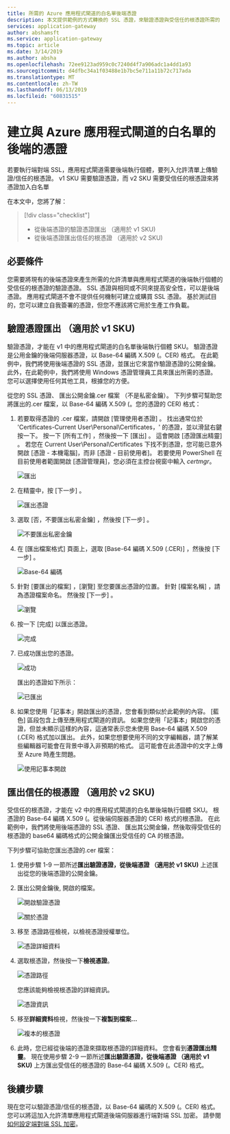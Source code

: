 ```yaml
---
title: 所需的 Azure 應用程式閘道的白名單後端憑證
description: 本文提供範例的方式轉換的 SSL 憑證，來驗證憑證與受信任的根憑證所需的 Azure 應用程式閘道的白名單後端執行個體
services: application-gateway
author: abshamsft
ms.service: application-gateway
ms.topic: article
ms.date: 3/14/2019
ms.author: absha
ms.openlocfilehash: 72ee9123ad959c0c7240d4f7a906adc1a4dd1a93
ms.sourcegitcommit: d4dfbc34a1f03488e1b7bc5e711a11b72c717ada
ms.translationtype: MT
ms.contentlocale: zh-TW
ms.lasthandoff: 06/13/2019
ms.locfileid: "60831515"
---
```

# <a name="create-certificates-for-whitelisting-backend-with-azure-application-gateway"></a>建立與 Azure 應用程式閘道的白名單的後端的憑證

若要執行端對端 SSL，應用程式閘道需要後端執行個體，要列入允許清單上傳驗證/信任的根憑證。 v1 SKU 需要驗證憑證，而 v2 SKU 需要受信任的根憑證來將憑證加入白名單

在本文中，您將了解：

> [!div class="checklist"]
>
> - 從後端憑證的驗證憑證匯出 （適用於 v1 SKU)
> - 從後端憑證匯出信任的根憑證 （適用於 v2 SKU)

## <a name="prerequisites"></a>必要條件

您需要將現有的後端憑證來產生所需的允許清單與應用程式閘道的後端執行個體的受信任的根憑證的驗證憑證。 SSL 憑證與相同或不同來提高安全性，可以是後端憑證。 應用程式閘道不會不提供任何機制可建立或購買 SSL 憑證。 基於測試目的，您可以建立自我簽署的憑證，但您不應該將它用於生產工作負載。 

## <a name="export-authentication-certificate-for-v1-sku"></a>驗證憑證匯出 （適用於 v1 SKU)

驗證憑證，才能在 v1 中的應用程式閘道的白名單後端執行個體 SKU。 驗證憑證是公用金鑰的後端伺服器憑證，以 Base-64 編碼 X.509 (。CER) 格式。 在此範例中，我們將使用後端憑證的 SSL 憑證，並匯出它來當作驗證憑證的公開金鑰。 此外，在此範例中，我們將使用 Windows 憑證管理員工具來匯出所需的憑證。 您可以選擇使用任何其他工具，根據您的方便。

從您的 SSL 憑證、 匯出公開金鑰.cer 檔案 （不是私密金鑰）。 下列步驟可幫助您將匯出的.cer 檔案，以 Base-64 編碼 X.509 (。您的憑證的 CER) 格式：

1. 若要取得憑證的 .cer 檔案，請開啟 [管理使用者憑證]  。 找出通常位於 'Certificates-Current User\Personal\Certificates，' 的憑證，並以滑鼠右鍵按一下。 按一下 [所有工作]  ，然後按一下 [匯出]  。 這會開啟 [憑證匯出精靈]  。 若您在 Current User\Personal\Certificates 下找不到憑證，您可能已意外開啟 [憑證 - 本機電腦]，而非 [憑證 - 目前使用者]。 若要使用 PowerShell 在目前使用者範圍開啟 [憑證管理員]，您必須在主控台視窗中輸入 *certmgr*。

   ![匯出](./media/certificates-for-backend-authentication/export.png)

2. 在精靈中，按 [下一步]  。

   ![匯出憑證](./media/certificates-for-backend-authentication/exportwizard.png)

3. 選取 [否，不要匯出私密金鑰]  ，然後按 [下一步]  。

   ![不要匯出私密金鑰](./media/certificates-for-backend-authentication/notprivatekey.png)

4. 在 [匯出檔案格式]  頁面上，選取 [Base-64 編碼 X.509 (.CER)]  ，然後按 [下一步]  。

   ![Base-64 編碼](./media/certificates-for-backend-authentication/base64.png)

5. 針對 [要匯出的檔案]  ，[瀏覽]  至您要匯出憑證的位置。 針對 [檔案名稱]  ，請為憑證檔案命名。 然後按 [下一步]  。

   ![瀏覽](./media/certificates-for-backend-authentication/browse.png)

6. 按一下 [完成]  以匯出憑證。

   ![完成](./media/certificates-for-backend-authentication/finish.png)

7. 已成功匯出您的憑證。

   ![成功](./media/certificates-for-backend-authentication/success.png)

   匯出的憑證如下所示：

   ![已匯出](./media/certificates-for-backend-authentication/exported.png)

8. 如果您使用「記事本」開啟匯出的憑證，您會看到類似於此範例的內容。 [藍色] 區段包含上傳至應用程式閘道的資訊。 如果您使用「記事本」開啟您的憑證，但並未顯示這樣的內容，這通常表示您未使用 Base-64 編碼 X.509 (.CER) 格式加以匯出。 此外，如果您想要使用不同的文字編輯器，請了解某些編輯器可能會在背景中導入非預期的格式。 這可能會在此憑證中的文字上傳至 Azure 時產生問題。

   ![使用記事本開啟](./media/certificates-for-backend-authentication/format.png)

## <a name="export-trusted-root-certificate-for-v2-sku"></a>匯出信任的根憑證 （適用於 v2 SKU)

受信任的根憑證，才能在 v2 中的應用程式閘道的白名單後端執行個體 SKU。 根憑證的 Base-64 編碼 X.509 (。從後端伺服器憑證的 CER) 格式的根憑證。 在此範例中，我們將使用後端憑證的 SSL 憑證、 匯出其公開金鑰，然後取得受信任的根憑證的 base64 編碼格式的公開金鑰匯出受信任的 CA 的根憑證。 

下列步驟可協助您匯出憑證的.cer 檔案：

1. 使用步驟 1-9 一節所述**匯出驗證憑證，從後端憑證 （適用於 v1 SKU)** 上述匯出從您的後端憑證的公開金鑰。

2. 匯出公開金鑰後, 開啟的檔案。

   ![開啟驗證憑證](./media/certificates-for-backend-authentication/openAuthcert.png)

   ![關於憑證](./media/certificates-for-backend-authentication/general.png)

3. 移至 憑證路徑檢視，以檢視憑證授權單位。

   ![憑證詳細資料](./media/certificates-for-backend-authentication/certdetails.png)

4. 選取根憑證，然後按一下**檢視憑證**。

   ![憑證路徑](./media/certificates-for-backend-authentication/rootcert.png)

   您應該能夠檢視根憑證的詳細資訊。

   ![憑證資訊](./media/certificates-for-backend-authentication/rootcertdetails.png)

5. 移至**詳細資料**檢視，然後按一下**複製到檔案...**

   ![複本的根憑證](./media/certificates-for-backend-authentication/rootcertcopytofile.png)

6. 此時，您已經從後端的憑證來擷取根憑證的詳細資料。 您會看到**憑證匯出精靈**。 現在使用步驟 2-9 一節所述**匯出驗證憑證，從後端憑證 （適用於 v1 SKU)** 上方匯出受信任的根憑證的 Base-64 編碼 X.509 (。CER) 格式。

## <a name="next-steps"></a>後續步驟

現在您可以驗證憑證/信任的根憑證，以 Base-64 編碼的 X.509 (。CER) 格式。 您可以將這加入允許清單應用程式閘道後端伺服器進行端對端 SSL 加密。 請參閱[如何設定端對端 SSL 加密](https://docs.microsoft.com/azure/application-gateway/application-gateway-end-to-end-ssl-powershell)。